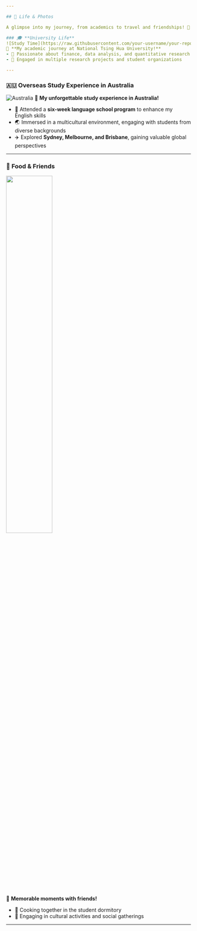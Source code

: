 ```yaml
---

## 📸 Life & Photos

A glimpse into my journey, from academics to travel and friendships! 🎉

### 🎓 **University Life**
![Study Time](https://raw.githubusercontent.com/your-username/your-repo/main/photos/study.jpg)
📌 **My academic journey at National Tsing Hua University!**  
- 📖 Passionate about finance, data analysis, and quantitative research  
- 🎯 Engaged in multiple research projects and student organizations  

---
```


### 🇦🇺 **Overseas Study Experience in Australia**
![Australia](https://raw.githubusercontent.com/your-username/your-repo/main/photos/australia.jpg)
📌 **My unforgettable study experience in Australia!**  
- 🏫 Attended a **six-week language school program** to enhance my English skills  
- 🌏 Immersed in a multicultural environment, engaging with students from diverse backgrounds  
- ✈️ Explored **Sydney, Melbourne, and Brisbane**, gaining valuable global perspectives  

---

### 🍜 **Food & Friends**
<img src="https://raw.githubusercontent.com/your-username/your-repo/main/photos/dinner.jpg" width="50%">

📌 **Memorable moments with friends!**  
- 🥘 Cooking together in the student dormitory  
- 🎉 Engaging in cultural activities and social gatherings  

---

